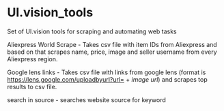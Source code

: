 # UI.vision_tools
Set of UI.vision tools for scraping and automating web tasks

Aliexpress World Scrape - Takes csv file with item IDs from Aliexpress and based on that scrapes name, price, image and seller username from every Aliexpress region. 

Google lens links - Takes csv file with links from google lens (format is https://lens.google.com/uploadbyurl?url= + *image url*) and scrapes top results to csv file.

search in source - searches website source for keyword
